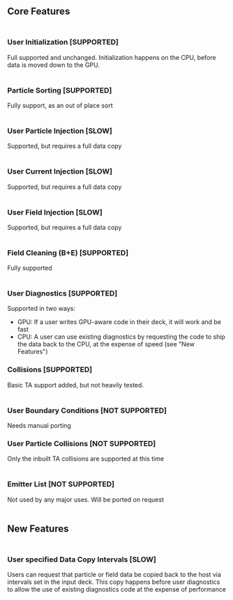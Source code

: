 ## Core Features                                                                                                                                                

### User Initialization [SUPPORTED]

Full supported and unchanged. Initialization happens on the CPU, before data is moved down to the GPU.                                                                                

### Particle Sorting [SUPPORTED]

Fully support, as an out of place sort                                                                                                                          

### User Particle Injection [SLOW]

Supported, but requires a full data copy                                                                                                                        

### User Current Injection [SLOW]

Supported, but requires a full data copy                                                                                                                           

### User Field Injection [SLOW]

Supported, but requires a full data copy                                                                                                                              

### Field Cleaning (B+E) [SUPPORTED]

Fully supported                                                                                                                                                       

### User Diagnostics [SUPPORTED]

Supported in two ways:

- GPU: If a user writes GPU-aware code in their deck, it will work and be fast
- CPU: A user can use existing diagnostics by requesting the code to ship the data back to the CPU, at the expense of speed (see "New Features")                                                                                
### Collisions [SUPPORTED]

Basic TA support added, but not heavily tested.                                                                                                                       

### User Boundary Conditions [NOT SUPPORTED]

Needs manual porting                                       

### User Particle Collisions [NOT SUPPORTED]

Only the inbuilt TA collisions are supported at this time                                                                                                       

### Emitter List [NOT SUPPORTED]

Not used by any major uses. Will be ported on request                                                                                                           

## New Features                                                                                                                                                 

### User specified Data Copy Intervals [SLOW]

Users can request that particle or field data be copied back to the host via intervals set in the input deck. This copy happens before user diagnostics to allow the use of existing diagnostics code at the expense of performance
